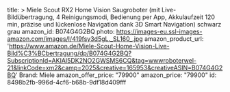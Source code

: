 title: >
  Miele Scout RX2 Home Vision Saugroboter (mit Live-Bildübertragung, 4 Reinigungsmodi, Bedienung per
  App, Akkulaufzeit 120 min, präzise und lückenlose Navigation dank 3D Smart Navigation) schwarz
  grau
amazon_id: B074G4G2BQ
photo: https://images-eu.ssl-images-amazon.com/images/I/419fsy3d5gL._SL160_.jpg
amazon_product_url: 'https://www.amazon.de/Miele-Scout-Home-Vision-Live-Bild%C3%BCbertragung/dp/B074G4G2BQ?SubscriptionId=AKIAI5DK2NO2GWSMS6CQ&tag=wwwroboterwel-21&linkCode=xm2&camp=2025&creative=165953&creativeASIN=B074G4G2BQ'
Brand: Miele
amazon_offer_price: "79900"
amazon_price: "79900"
id: 8498b2fb-996d-4cf6-b68b-9df18d409fff
